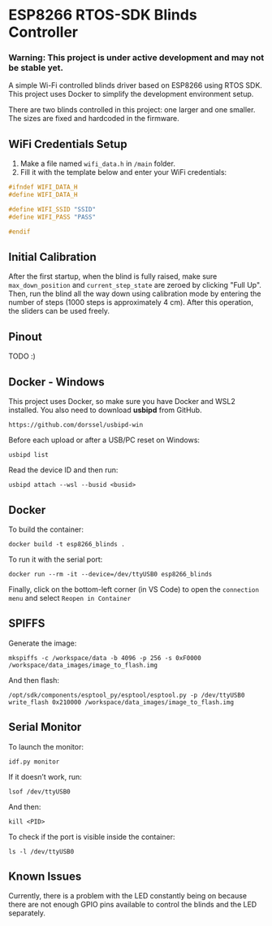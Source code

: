 # ESP8266 RTOS-SDK Blinds Controller

### Warning: This project is under active development and may not be stable yet.

A simple Wi-Fi controlled blinds driver based on ESP8266 using RTOS SDK.  
This project uses Docker to simplify the development environment setup.

There are two blinds controlled in this project: one larger and one smaller. The sizes are fixed and hardcoded in the firmware.


## WiFi Credentials Setup

1. Make a file named `wifi_data.h` in `/main` folder.
2. Fill it with the template below and enter your WiFi credentials: 
```c 
#ifndef WIFI_DATA_H
#define WIFI_DATA_H

#define WIFI_SSID "SSID"
#define WIFI_PASS "PASS"

#endif
```

## Initial Calibration
After the first startup, when the blind is fully raised, make sure `max_down_position` and `current_step_state` are zeroed by clicking "Full Up". Then, run the blind all the way down using calibration mode by entering the number of steps (1000 steps is approximately 4 cm). After this operation, the sliders can be used freely.

## Pinout 
TODO :)


## Docker - Windows
This project uses Docker, so make sure you have Docker and WSL2 installed.
You also need to download **usbipd** from GitHub.

` https://github.com/dorssel/usbipd-win `

Before each upload or after a USB/PC reset on Windows:

` usbipd list `

Read the device ID and then run:

` usbipd attach --wsl --busid <busid> `


## Docker
To build the container:

` docker build -t esp8266_blinds . `

To run it with the serial port:

` docker run --rm -it --device=/dev/ttyUSB0 esp8266_blinds `

Finally, click on the bottom-left corner (in VS Code) to open the `connection menu` and select `Reopen in Container`


## SPIFFS
Generate the image:

` mkspiffs -c /workspace/data -b 4096 -p 256 -s 0xF0000 /workspace/data_images/image_to_flash.img `

And then flash:

` /opt/sdk/components/esptool_py/esptool/esptool.py -p /dev/ttyUSB0 write_flash 0x210000 /workspace/data_images/image_to_flash.img `


## Serial Monitor
To launch the monitor:

` idf.py monitor `

If it doesn’t work, run:

` lsof /dev/ttyUSB0 `

And then:

` kill <PID> `

To check if the port is visible inside the container:

` ls -l /dev/ttyUSB0 `

## Known Issues

Currently, there is a problem with the LED constantly being on because there are not enough GPIO pins available to control the blinds and the LED separately.